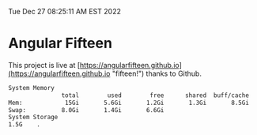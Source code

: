 Tue Dec 27 08:25:11 AM EST 2022

# Angular Fifteen


This project is live at [https://angularfifteen.github.io](https://angularfifteen.github.io "fifteen!") thanks to Github.

```bash
System Memory
               total        used        free      shared  buff/cache   available
Mem:            15Gi       5.6Gi       1.2Gi       1.3Gi       8.5Gi       8.1Gi
Swap:          8.0Gi       1.4Gi       6.6Gi
System Storage
1.5G	.
